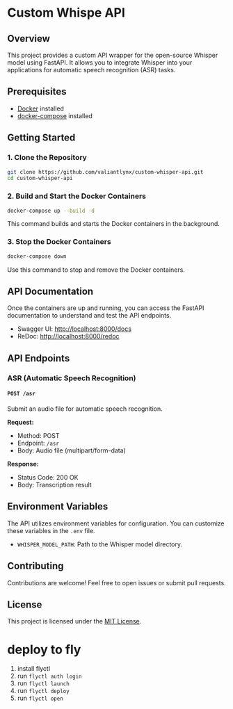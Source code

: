 # Custom Whispe API

## Overview

This project provides a custom API wrapper for the open-source Whisper model using FastAPI. It allows you to integrate Whisper into your applications for automatic speech recognition (ASR) tasks.

## Prerequisites

- [Docker](https://www.docker.com/) installed
- [docker-compose](https://docs.docker.com/compose/install/) installed

## Getting Started

### 1. Clone the Repository

```bash
git clone https://github.com/valiantlynx/custom-whisper-api.git
cd custom-whisper-api
```

### 2. Build and Start the Docker Containers

```bash
docker-compose up --build -d
```

This command builds and starts the Docker containers in the background.

### 3. Stop the Docker Containers

```bash
docker-compose down
```

Use this command to stop and remove the Docker containers.

## API Documentation

Once the containers are up and running, you can access the FastAPI documentation to understand and test the API endpoints.

- Swagger UI: [http://localhost:8000/docs](http://localhost:8000/docs)
- ReDoc: [http://localhost:8000/redoc](http://localhost:8000/redoc)

## API Endpoints

### ASR (Automatic Speech Recognition)

#### `POST /asr`

Submit an audio file for automatic speech recognition.

**Request:**
- Method: POST
- Endpoint: `/asr`
- Body: Audio file (multipart/form-data)

**Response:**
- Status Code: 200 OK
- Body: Transcription result

## Environment Variables

The API utilizes environment variables for configuration. You can customize these variables in the `.env` file.

- `WHISPER_MODEL_PATH`: Path to the Whisper model directory.

## Contributing

Contributions are welcome! Feel free to open issues or submit pull requests.

## License

This project is licensed under the [MIT License](LICENSE).

# deploy to fly
1. install flyctl
2. run ```flyctl auth login```
3. run ```flyctl launch```
4. run ```flyctl deploy```
5. run ```flyctl open```
